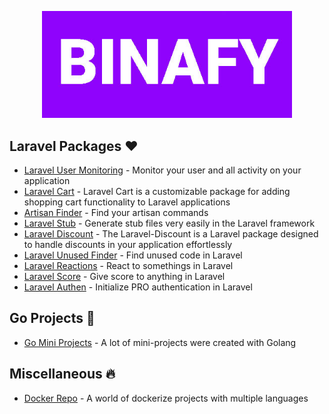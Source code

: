 <p align="center">
    <a href="https://binafy.org" target="_blank">
        <img src="https://github.com/binafy/.github/blob/main/images/binafy.jpg?raw=true" width="400">
    </a>
</p>

## Laravel Packages ❤️

- [Laravel User Monitoring](https://github.com/binafy/laravel-user-monitoring) - Monitor your user and all activity on your application
- [Laravel Cart](https://github.com/binafy/laravel-cart) - Laravel Cart is a customizable package for adding shopping cart functionality to Laravel applications
- [Artisan Finder](https://github.com/binafy/artisan-finder) - Find your artisan commands
- [Laravel Stub](https://github.com/binafy/laravel-stub) - Generate stub files very easily in the Laravel framework
- [Laravel Discount](https://github.com/binafy/laravel-discount) - The Laravel-Discount is a Laravel package designed to handle discounts in your application effortlessly
- [Laravel Unused Finder](https://github.com/binafy/laravel-unused-finder) - Find unused code in Laravel
- [Laravel Reactions](https://github.com/binafy/laravel-reactions) - React to somethings in Laravel
- [Laravel Score](https://github.com/binafy/laravel-score) - Give score to anything in Laravel
- [Laravel Authen](https://github.com/binafy/laravel-score) - Initialize PRO authentication in Laravel
## Go Projects 💙

- [Go Mini Projects](https://github.com/binafy/go-mini-projects) - A lot of mini-projects were created with Golang

## Miscellaneous 🔥

- [Docker Repo](https://github.com/binafy/docker-repo) - A world of dockerize projects with multiple languages
